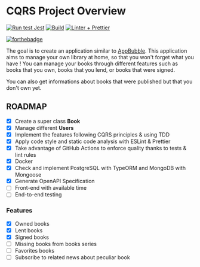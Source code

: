 # CQRS Project Overview
[![Run test Jest](https://github.com/CS-DesignParLesTests/cqrs-sample/actions/workflows/runTest.yml/badge.svg)](https://github.com/CS-DesignParLesTests/cqrs-sample/actions/workflows/runTest.yml)
[![Build](https://github.com/CS-DesignParLesTests/cqrs-sample/actions/workflows/build.yml/badge.svg)](https://github.com/CS-DesignParLesTests/cqrs-sample/actions/workflows/build.yml)
[![Linter + Prettier](https://github.com/CS-DesignParLesTests/cqrs-sample/actions/workflows/linterAndFormatter.yml/badge.svg)](https://github.com/CS-DesignParLesTests/cqrs-sample/actions/workflows/linterAndFormatter.yml)

[![forthebadge](https://forthebadge.com/images/badges/made-with-typescript.svg)](https://forthebadge.com)

The goal is to create an application similar to [AppBubble](https://www.appbubble.co/).
This application aims to manage your own library at home, so that you won't forget what you have !
You can manage your books through different features such as books that you own, books that you lend, or books that were signed.

You can also get informations about books that were published but that you don't own yet.

## ROADMAP

- [X] Create a super class **Book**
- [X] Manage different **Users**
- [X] Implement the features following CQRS principles & using TDD
- [X] Apply code style and static code analysis with ESLint & Prettier
- [X] Take advantage of GitHub Actions to enforce quality thanks to tests & lint rules
- [X] Docker
- [X] Check and implement PostgreSQL with TypeORM and MongoDB with Mongoose
- [X] Generate OpenAPI Specification
- [ ] Front-end with available time
- [ ] End-to-end testing 

### Features

- [X] Owned books
- [X] Lent books
- [X] Signed books
- [ ] Missing books from books series
- [ ] Favorites books
- [ ] Subscribe to related news about peculiar book
